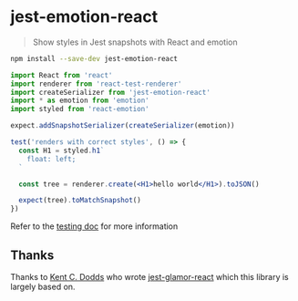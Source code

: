 # jest-emotion-react

> Show styles in Jest snapshots with React and emotion

```bash
npm install --save-dev jest-emotion-react
```

```jsx
import React from 'react'
import renderer from 'react-test-renderer'
import createSerializer from 'jest-emotion-react'
import * as emotion from 'emotion'
import styled from 'react-emotion'

expect.addSnapshotSerializer(createSerializer(emotion))

test('renders with correct styles', () => {
  const H1 = styled.h1`
    float: left;
  `

  const tree = renderer.create(<H1>hello world</H1>).toJSON()

  expect(tree).toMatchSnapshot()
})
```

Refer to the [testing doc](https://github.com/emotion-js/emotion/blob/master/docs/testing.md) for more information

## Thanks

Thanks to [Kent C. Dodds](https://twitter.com/kentcdodds) who wrote [jest-glamor-react](https://github.com/kentcdodds/jest-glamor-react) which this library is largely based on.